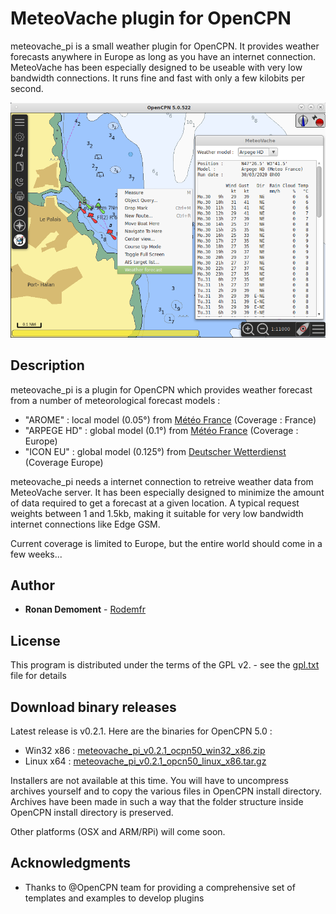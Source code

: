 # MeteoVache plugin for OpenCPN

meteovache_pi is a small weather plugin for OpenCPN. It provides weather forecasts anywhere in Europe as long as you have an internet connection.
MeteoVache has been especially designed to be useable with very low bandwidth connections. It runs fine and fast with only a few kilobits per second.

![Sample picture](files/meteovache_en_256.png)

## Description

meteovache_pi is a plugin for OpenCPN which provides weather forecast from a number of meteorological forecast models :

- "AROME" : local model (0.05°) from [Météo France](http://www.meteofrance.com) (Coverage : France)
- "ARPEGE HD" : global model (0.1°) from [Météo France](http://www.meteofrance.com) (Coverage : Europe)
- "ICON EU" : global model (0.125°) from [Deutscher Wetterdienst](https://www.dwd.de/EN) (Coverage Europe)

meteovache_pi needs a internet connection to retreive weather data from MeteoVache server. It has been especially designed to minimize the amount of data required to get a forecast at a given location. A typical request weights between 1 and 1.5kb, making it suitable for very low bandwidth internet connections like Edge GSM.

Current coverage is limited to Europe, but the entire world should come in a few weeks...

## Author

* **Ronan Demoment** - [Rodemfr](https://github.com/Rodemfr)

## License

This program is distributed under the terms of the GPL v2. - see the [gpl.txt](cmake/gpl.txt) file for details

## Download binary releases

Latest release is v0.2.1. Here are the binaries for OpenCPN 5.0 :

- Win32 x86 : [meteovache_pi_v0.2.1_ocpn50_win32_x86.zip](https://github.com/Rodemfr/meteovache_pi/raw/master/files/binaries/opencpn50/win32_x86/meteovache_pi_v0.2.1_ocpn50_win32_x86.zip)
- Linux x64 : [meteovache_pi_v0.2.1_opcn50_linux_x86.tar.gz](https://github.com/Rodemfr/meteovache_pi/raw/master/files/binaries/opencpn50/linux_x64/meteovache_pi_v0.2.1_opcn50_linux_x86.tar.gz)

Installers are not available at this time. You will have to uncompress archives yourself and to copy the various files in OpenCPN install directory. Archives have been made in such a way that the folder structure inside OpenCPN install directory is preserved.

Other platforms (OSX and ARM/RPi) will come soon.

## Acknowledgments

* Thanks to @OpenCPN team for providing a comprehensive set of templates and examples to develop plugins

